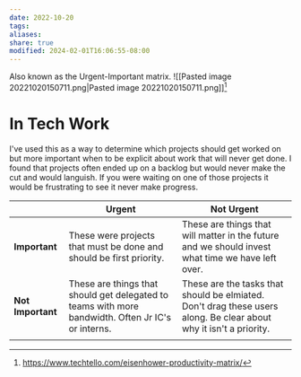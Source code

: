 ```yaml
---
date: 2022-10-20
tags: 
aliases: 
share: true
modified: 2024-02-01T16:06:55-08:00
---
```


Also known as the Urgent-Important matrix.
![[Pasted image 20221020150711.png|Pasted image 20221020150711.png]][^1]

# In Tech Work
I've used this as a way to determine which projects should get worked on but more important when to be explicit about work that will never get done. I found that projects often ended up on a backlog but would never make the cut and would languish. If you were waiting on one of those projects it would be frustrating to see it never make progress.

|  | Urgent | Not Urgent |
| ---- | ---- | ---- |
| **Important** | These were projects that must be done and should be first priority. | These are things that will matter in the future and we should invest what time we have left over. |
| **Not Important** | These are things that should get delegated to teams with more bandwidth. Often Jr IC's or interns. | These are the tasks that should be elmiated. Don't drag these users along. Be clear about why it isn't a priority. |
|  |  |  |

[^1]: https://www.techtello.com/eisenhower-productivity-matrix/